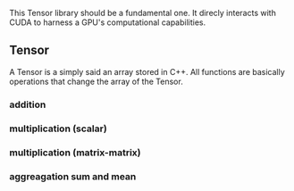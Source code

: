 This Tensor library should be a fundamental one. It direcly interacts with CUDA to harness a GPU's computational capabilities.


## Tensor 
A Tensor is a simply said an array stored in C++. All functions are basically operations that change the array of the Tensor.

### 
### addition
### multiplication (scalar)
### multiplication (matrix-matrix)
### aggreagation sum and mean
